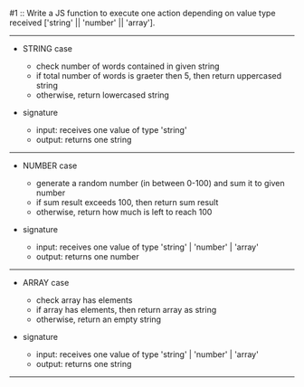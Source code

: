 #1 :: Write a JS function to execute one action depending on value type received ['string' || 'number' || 'array'].

---

- STRING case

  - check number of words contained in given string
  - if total number of words is graeter then 5, then return uppercased string
  - otherwise, return lowercased string

- signature

  - input: receives one value of type 'string'
  - output: returns one string

---

- NUMBER case

  - generate a random number (in between 0-100) and sum it to given number
  - if sum result exceeds 100, then return sum result
  - otherwise, return how much is left to reach 100

- signature

  - input: receives one value of type 'string' | 'number' | 'array'
  - output: returns one number

---

- ARRAY case

  - check array has elements
  - if array has elements, then return array as string
  - otherwise, return an empty string

- signature
  - input: receives one value of type 'string' | 'number' | 'array'
  - output: returns one string

---
